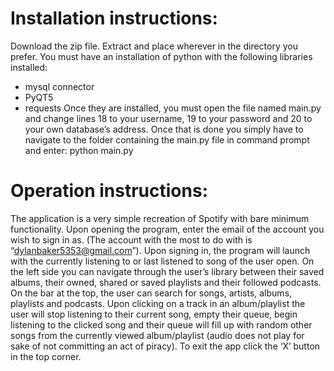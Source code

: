 # Installation instructions:
Download the zip file. Extract and place wherever in the directory you prefer. 
You must have an installation of python with the following libraries installed: 
- mysql connector
- PyQT5
- requests
Once they are installed, you must open the file named main.py and change lines 18 to your username, 19 to your password and 20 to your own database’s address. 
Once that is done you simply have to navigate to the folder containing the main.py file in command prompt and enter: python main.py
# Operation instructions:
The application is a very simple recreation of Spotify with bare minimum functionality. 
Upon opening the program, enter the email of the account you wish to sign in as. (The account with the most to do with is “dylanbaker5353@gmail.com”). 
Upon signing in, the program will launch with the currently listening to or last listened to song of the user open. 
On the left side you can navigate through the user’s library between their saved albums, their owned, shared or saved playlists and their followed podcasts. 
On the bar at the top, the user can search for songs, artists, albums, playlists and podcasts. 
Upon clicking on a track in an album/playlist the user will stop listening to their current song, empty their queue, begin listening to the clicked song and their queue will fill up with random other songs from the currently viewed album/playlist (audio does not play for sake of not committing an act of piracy). 
To exit the app click the ‘X’ button in the top corner.

